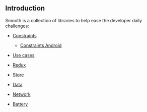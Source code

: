 Introduction
------------

Smooth is a collection of libraries to help ease the developer daily
challenges:

-   [Constraints](Constraints)

    -   [Constraints Android](Constraints-Android)

-   [Use cases](Use-cases)

-   [Redux](Redux)

-   [Store](Store)

-   [Data](Data)

-   [Network](Network)

-   [Battery](Battery)
